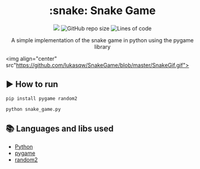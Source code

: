 <h1 align="center"> :snake: Snake Game </h1>

<p align="center">
    <img src="https://img.shields.io/static/v1?label=python&message=>= 3.0.0&color=green&style=flat"/>
    <img alt="GitHub repo size" src="https://img.shields.io/github/repo-size/lukasqw/SnakeGame">
    <img alt="Lines of code" src="https://img.shields.io/tokei/lines/github/lukasqw/SnakeGame">
</p>

<p align="center"> A simple implementation of the snake game in python using the pygame library </p>


<img align="center" src"https://github.com/lukasqw/SnakeGame/blob/master/SnakeGif.gif">

## :arrow_forward: How to run

```
pip install pygame random2
```
```
python snake_game.py
```

## :books: Languages and libs used
- [Python](https://www.python.org/doc/)
- [pygame](https://www.pygame.org/wiki/GettingStarted)
- [random2](https://pypi.org/project/random2/)